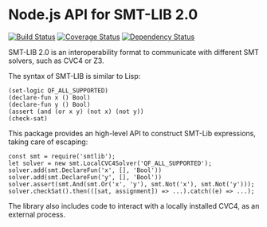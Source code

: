 # Node.js API for SMT-LIB 2.0

[![Build Status](https://travis-ci.com/stanford-oval/node-smtlib.svg?branch=master)](https://travis-ci.com/stanford-oval/node-smtlib) [![Coverage Status](https://coveralls.io/repos/github/stanford-oval/node-smtlib/badge.svg?branch=master)](https://coveralls.io/github/stanford-oval/node-smtlib?branch=master) [![Dependency Status](https://david-dm.org/stanford-oval/node-smtlib/status.svg)](https://david-dm.org/stanford-oval/node-smtlib)

SMT-LIB 2.0 is an interoperability format to communicate with
different SMT solvers, such as CVC4 or Z3.

The syntax of SMT-LIB is similar to Lisp:

```
(set-logic QF_ALL_SUPPORTED)
(declare-fun x () Bool)
(declare-fun y () Bool)
(assert (and (or x y) (not x) (not y))
(check-sat)
```

This package provides an high-level API to construct SMT-Lib
expressions, taking care of escaping:

```
const smt = require('smtlib');
let solver = new smt.LocalCVC4Solver('QF_ALL_SUPPORTED');
solver.add(smt.DeclareFun('x', [], 'Bool'))
solver.add(smt.DeclareFun('y', [], 'Bool'))
solver.assert(smt.And(smt.Or('x', 'y'), smt.Not('x'), smt.Not('y')));
solver.checkSat().then(([sat, assignment]) => ...).catch((e) => ...);
```

The library also includes code to interact with a locally installed
CVC4, as an external process.
